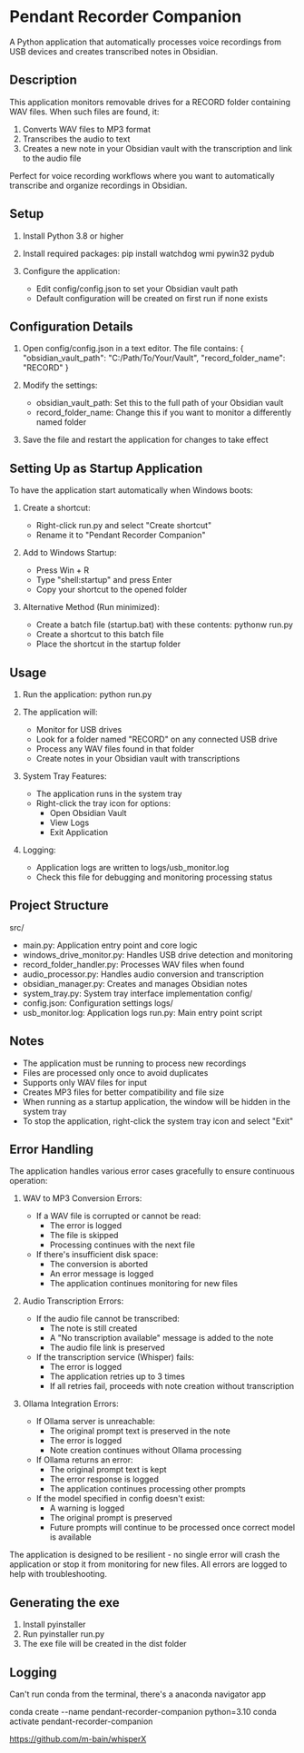 Pendant Recorder Companion
========================

A Python application that automatically processes voice recordings from USB devices and creates transcribed notes in Obsidian.

Description
----------
This application monitors removable drives for a RECORD folder containing WAV files. When such files are found, it:
1. Converts WAV files to MP3 format
2. Transcribes the audio to text
3. Creates a new note in your Obsidian vault with the transcription and link to the audio file

Perfect for voice recording workflows where you want to automatically transcribe and organize recordings in Obsidian.

Setup
-----
1. Install Python 3.8 or higher
2. Install required packages:
   pip install watchdog wmi pywin32 pydub

3. Configure the application:
   - Edit config/config.json to set your Obsidian vault path
   - Default configuration will be created on first run if none exists

Configuration Details
-------------------
1. Open config/config.json in a text editor. The file contains:
   {
     "obsidian_vault_path": "C:/Path/To/Your/Vault",
     "record_folder_name": "RECORD"
   }

2. Modify the settings:
   - obsidian_vault_path: Set this to the full path of your Obsidian vault
   - record_folder_name: Change this if you want to monitor a differently named folder
   
3. Save the file and restart the application for changes to take effect

Setting Up as Startup Application
------------------------------
To have the application start automatically when Windows boots:

1. Create a shortcut:
   - Right-click run.py and select "Create shortcut"
   - Rename it to "Pendant Recorder Companion"

2. Add to Windows Startup:
   - Press Win + R
   - Type "shell:startup" and press Enter
   - Copy your shortcut to the opened folder

3. Alternative Method (Run minimized):
   - Create a batch file (startup.bat) with these contents:
     pythonw run.py
   - Create a shortcut to this batch file
   - Place the shortcut in the startup folder

Usage
-----
1. Run the application:
   python run.py

2. The application will:
   - Monitor for USB drives
   - Look for a folder named "RECORD" on any connected USB drive
   - Process any WAV files found in that folder
   - Create notes in your Obsidian vault with transcriptions

3. System Tray Features:
   - The application runs in the system tray
   - Right-click the tray icon for options:
     * Open Obsidian Vault
     * View Logs
     * Exit Application

4. Logging:
   - Application logs are written to logs/usb_monitor.log
   - Check this file for debugging and monitoring processing status

Project Structure
-------------
src/
  - main.py: Application entry point and core logic
  - windows_drive_monitor.py: Handles USB drive detection and monitoring
  - record_folder_handler.py: Processes WAV files when found
  - audio_processor.py: Handles audio conversion and transcription
  - obsidian_manager.py: Creates and manages Obsidian notes
  - system_tray.py: System tray interface implementation
config/
  - config.json: Configuration settings
logs/
  - usb_monitor.log: Application logs
run.py: Main entry point script

Notes
-----
- The application must be running to process new recordings
- Files are processed only once to avoid duplicates
- Supports only WAV files for input
- Creates MP3 files for better compatibility and file size
- When running as a startup application, the window will be hidden in the system tray
- To stop the application, right-click the system tray icon and select "Exit"

Error Handling
-------------
The application handles various error cases gracefully to ensure continuous operation:

1. WAV to MP3 Conversion Errors:
   - If a WAV file is corrupted or cannot be read:
     * The error is logged
     * The file is skipped
     * Processing continues with the next file
   - If there's insufficient disk space:
     * The conversion is aborted
     * An error message is logged
     * The application continues monitoring for new files

2. Audio Transcription Errors:
   - If the audio file cannot be transcribed:
     * The note is still created
     * A "No transcription available" message is added to the note
     * The audio file link is preserved
   - If the transcription service (Whisper) fails:
     * The error is logged
     * The application retries up to 3 times
     * If all retries fail, proceeds with note creation without transcription

3. Ollama Integration Errors:
   - If Ollama server is unreachable:
     * The original prompt text is preserved in the note
     * The error is logged
     * Note creation continues without Ollama processing
   - If Ollama returns an error:
     * The original prompt text is kept
     * The error response is logged
     * The application continues processing other prompts
   - If the model specified in config doesn't exist:
     * A warning is logged
     * The original prompt is preserved
     * Future prompts will continue to be processed once correct model is available

The application is designed to be resilient - no single error will crash the application or stop it from monitoring for new files. All errors are logged to help with troubleshooting.

Generating the exe
-----------------
1. Install pyinstaller
2. Run pyinstaller run.py
3. The exe file will be created in the dist folder


Logging
-------
Can't run conda from the terminal, there's a anaconda navigator app

conda create --name pendant-recorder-companion python=3.10
conda activate pendant-recorder-companion


https://github.com/m-bain/whisperX